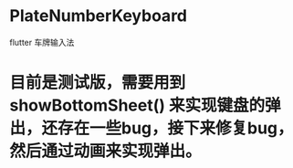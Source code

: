# PlateNumberKeyboard
flutter 车牌输入法


# 目前是测试版，需要用到 showBottomSheet() 来实现键盘的弹出，还存在一些bug，接下来修复bug，然后通过动画来实现弹出。